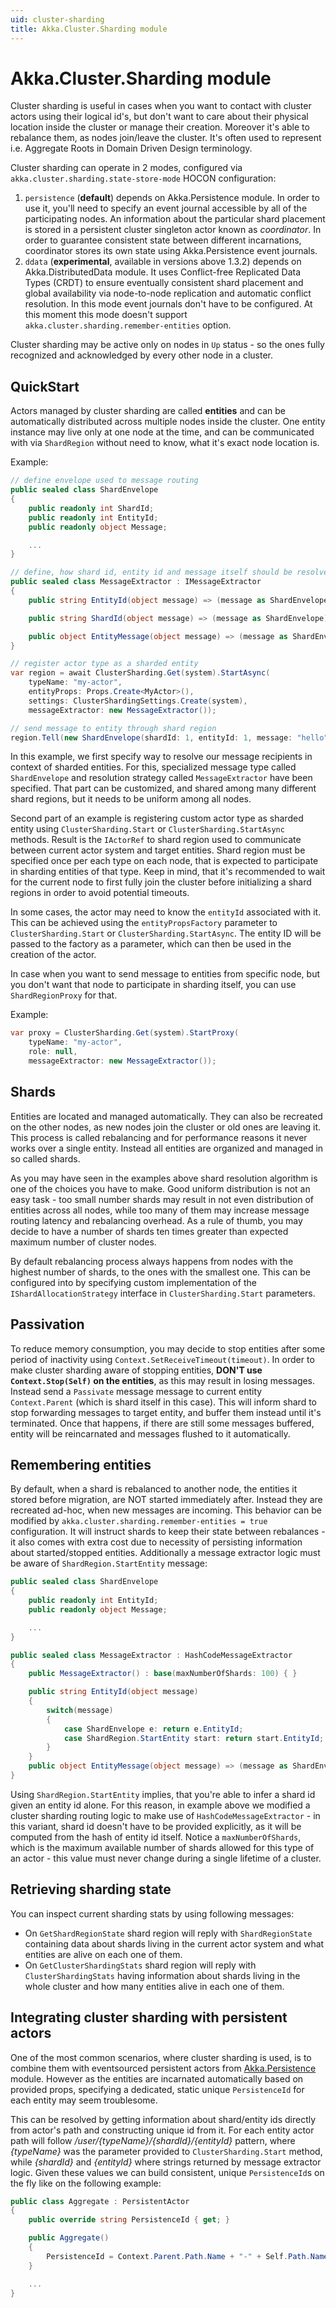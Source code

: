 ```yaml
---
uid: cluster-sharding
title: Akka.Cluster.Sharding module
---
```

# Akka.Cluster.Sharding module

Cluster sharding is useful in cases when you want to contact with cluster actors using their logical id's, but don't want to care about their physical location inside the cluster or manage their creation. Moreover it's able to rebalance them, as nodes join/leave the cluster. It's often used to represent i.e. Aggregate Roots in Domain Driven Design terminology.

Cluster sharding can operate in 2 modes, configured via `akka.cluster.sharding.state-store-mode` HOCON configuration:

1. `persistence` (**default**) depends on Akka.Persistence module. In order to use it, you'll need to specify an event journal accessible by all of the participating nodes. An information about the particular shard placement is stored in a persistent cluster singleton actor known as *coordinator*. In order to guarantee consistent state between different incarnations, coordinator stores its own state using Akka.Persistence event journals.
2. `ddata` (**experimental**, available in versions above 1.3.2) depends on Akka.DistributedData module. It uses Conflict-free Replicated Data Types (CRDT) to ensure eventually consistent shard placement and global availability via node-to-node replication and automatic conflict resolution. In this mode event journals don't have to be configured. At this moment this mode doesn't support `akka.cluster.sharding.remember-entities` option.

Cluster sharding may be active only on nodes in `Up` status - so the ones fully recognized and acknowledged by every other node in a cluster.

## QuickStart

Actors managed by cluster sharding are called **entities** and can be automatically distributed across multiple nodes inside the cluster. One entity instance may live only at one node at the time, and can be communicated with via `ShardRegion` without need to know, what it's exact node location is.

Example:

```csharp
// define envelope used to message routing
public sealed class ShardEnvelope
{
    public readonly int ShardId;
    public readonly int EntityId;
    public readonly object Message;

    ...
}

// define, how shard id, entity id and message itself should be resolved
public sealed class MessageExtractor : IMessageExtractor
{
    public string EntityId(object message) => (message as ShardEnvelope)?.EntityId.ToString();

    public string ShardId(object message) => (message as ShardEnvelope)?.ShardId.ToString();

    public object EntityMessage(object message) => (message as ShardEnvelope)?.Message;
}

// register actor type as a sharded entity
var region = await ClusterSharding.Get(system).StartAsync(
    typeName: "my-actor",
    entityProps: Props.Create<MyActor>(),
    settings: ClusterShardingSettings.Create(system),
    messageExtractor: new MessageExtractor());

// send message to entity through shard region
region.Tell(new ShardEnvelope(shardId: 1, entityId: 1, message: "hello"))
```

In this example, we first specify way to resolve our message recipients in context of sharded entities. For this, specialized message type called `ShardEnvelope` and resolution strategy called `MessageExtractor` have been specified. That part can be customized, and shared among many different shard regions, but it needs to be uniform among all nodes.

Second part of an example is registering custom actor type as sharded entity using `ClusterSharding.Start` or `ClusterSharding.StartAsync` methods. Result is the `IActorRef` to shard region used to communicate between current actor system and target entities. Shard region must be specified once per each type on each node, that is expected to participate in sharding entities of that type. Keep in mind, that it's recommended to wait for the current node to first fully join the cluster before initializing a shard regions in order to avoid potential timeouts.

In some cases, the actor may need to know the `entityId` associated with it. This can be achieved using the `entityPropsFactory` parameter to `ClusterSharding.Start` or `ClusterSharding.StartAsync`. The entity ID will be passed to the factory as a parameter, which can then be used in the creation of the actor.

In case when you want to send message to entities from specific node, but you don't want that node to participate in sharding itself, you can use `ShardRegionProxy` for that.

Example:

```csharp
var proxy = ClusterSharding.Get(system).StartProxy(
    typeName: "my-actor",
    role: null,
    messageExtractor: new MessageExtractor());
```

## Shards

Entities are located and managed automatically. They can also be recreated on the other nodes, as new nodes join the cluster or old ones are leaving it. This process is called rebalancing and for performance reasons it never works over a single entity. Instead all entities are organized and managed in so called shards.

As you may have seen in the examples above shard resolution algorithm is one of the choices you have to make. Good uniform distribution is not an easy task - too small number shards may result in not even distribution of entities across all nodes, while too many of them may increase message routing latency and rebalancing overhead. As a rule of thumb, you may decide to have a number of shards ten times greater than expected maximum number of cluster nodes.

By default rebalancing process always happens from nodes with the highest number of shards, to the ones with the smallest one. This can be configured into by specifying custom implementation of the `IShardAllocationStrategy` interface in `ClusterSharding.Start` parameters.

## Passivation

To reduce memory consumption, you may decide to stop entities after some period of inactivity using `Context.SetReceiveTimeout(timeout)`. In order to make cluster sharding aware of stopping entities, **DON'T use `Context.Stop(Self)` on the entities**, as this may result in losing messages. Instead send a `Passivate` message message to current entity `Context.Parent` (which is shard itself in this case). This will inform shard to stop forwarding messages to target entity, and buffer them instead until it's terminated. Once that happens, if there are still some messages buffered, entity will be reincarnated and messages flushed to it automatically.

## Remembering entities

By default, when a shard is rebalanced to another node, the entities it stored before migration, are NOT started immediately after. Instead they are recreated ad-hoc, when new messages are incoming. This behavior can be modified by `akka.cluster.sharding.remember-entities = true` configuration. It will instruct shards to keep their state between rebalances - it also comes with extra cost due to necessity of persisting information about started/stopped entities. Additionally a message extractor logic must be aware of `ShardRegion.StartEntity` message:

```csharp
public sealed class ShardEnvelope
{
    public readonly int EntityId;
    public readonly object Message;

    ...
}

public sealed class MessageExtractor : HashCodeMessageExtractor
{
    public MessageExtractor() : base(maxNumberOfShards: 100) { }

    public string EntityId(object message) 
    {
        switch(message)
        {
            case ShardEnvelope e: return e.EntityId;
            case ShardRegion.StartEntity start: return start.EntityId;
        }
    } 
    public object EntityMessage(object message) => (message as ShardEnvelope)?.Message ?? message;
}
```

Using `ShardRegion.StartEntity` implies, that you're able to infer a shard id given an entity id alone. For this reason, in example above we modified a cluster sharding routing logic to make use of `HashCodeMessageExtractor` - in this variant, shard id doesn't have to be provided explicitly, as it will be computed from the hash of entity id itself. Notice a `maxNumberOfShards`, which is the maximum available number of shards allowed for this type of an actor - this value must never change during a single lifetime of a cluster. 

## Retrieving sharding state

You can inspect current sharding stats by using following messages:

- On `GetShardRegionState` shard region will reply with `ShardRegionState` containing data about shards living in the current actor system and what entities are alive on each one of them.
- On `GetClusterShardingStats` shard region will reply with `ClusterShardingStats` having information about shards living in the whole cluster and how many entities alive in each one of them.

## Integrating cluster sharding with persistent actors

One of the most common scenarios, where cluster sharding is used, is to combine them with eventsourced persistent actors from [Akka.Persistence](xref:persistence-architecture) module. However as the entities are incarnated automatically based on provided props, specifying a dedicated, static unique `PersistenceId` for each entity may seem troublesome.

This can be resolved by getting information about shard/entity ids directly from actor's path and constructing unique id from it. For each entity actor path will follow */user/{typeName}/{shardId}/{entityId}* pattern, where *{typeName}* was the parameter provided to `ClusterSharding.Start` method, while *{shardId}* and *{entityId}* where strings returned by message extractor logic. Given these values we can build consistent, unique `PersistenceId`s on the fly like on the following example:

```csharp
public class Aggregate : PersistentActor
{
    public override string PersistenceId { get; }

    public Aggregate()
    {
        PersistenceId = Context.Parent.Path.Name + "-" + Self.Path.Name;
    }

    ...
}
```